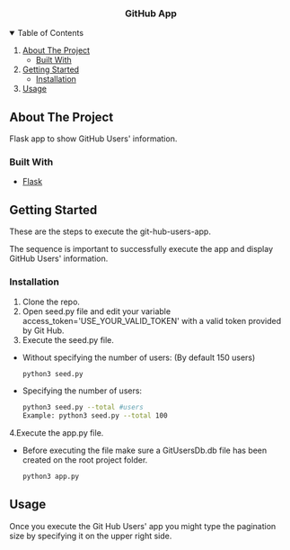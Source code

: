 <h3 align="center">GitHub App</h3>
<!-- TABLE OF CONTENTS -->
<details open="open">
  <summary>Table of Contents</summary>
  <ol>
    <li>
      <a href="#about-the-project">About The Project</a>
      <ul>
        <li><a href="#built-with">Built With</a></li>
      </ul>
    </li>
    <li>
      <a href="#getting-started">Getting Started</a>
      <ul>
        <li><a href="#installation">Installation</a></li>
      </ul>
    </li>
    <li><a href="#usage">Usage</a></li>
  </ol>
</details> 

<!-- ABOUT THE PROJECT -->
## About The Project

Flask app to show GitHub Users' information.

### Built With

* [Flask](https://flask.palletsprojects.com/en/2.0.x/)

<!-- GETTING STARTED -->
## Getting Started

These are the steps to execute the git-hub-users-app.

The sequence is important to successfully execute the app and display GitHub Users' information.

### Installation

1. Clone the repo.
2. Open seed.py file and edit your variable access_token='USE_YOUR_VALID_TOKEN' with a valid token provided by Git Hub.
3. Execute the seed.py file.
* Without specifying the number of users: (By default 150 users)
  ```sh
  python3 seed.py
	```
* Specifying the number of users:
  ```sh
  python3 seed.py --total #users
  Example: python3 seed.py --total 100
	```
4.Execute the app.py file.
* Before executing the file make sure a GitUsersDb.db file has been created on the root project folder.
	```sh
	python3 app.py
	```

<!-- USAGE EXAMPLES -->
## Usage

Once you execute the Git Hub Users' app you might type the pagination size by specifying it on the upper right side.
